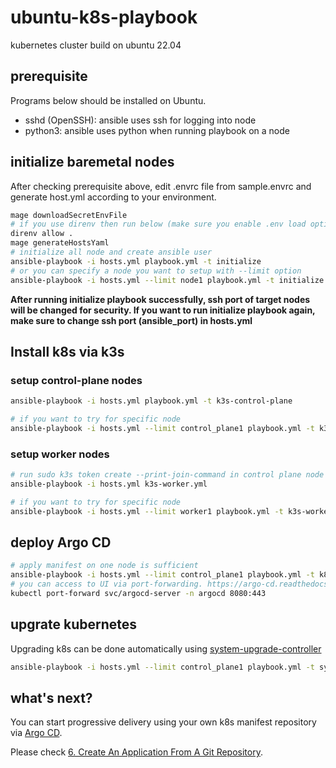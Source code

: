 # ubuntu-k8s-playbook

kubernetes cluster build on ubuntu 22.04

## prerequisite

Programs below should be installed on Ubuntu.

- sshd (OpenSSH): ansible uses ssh for logging into node
- python3: ansible uses python when running playbook on a node

## initialize baremetal nodes

After checking prerequisite above, edit .envrc file from sample.envrc and generate host.yml according to your environment.

```bash
mage downloadSecretEnvFile
# if you use direnv then run below (make sure you enable .env load option)
direnv allow .
mage generateHostsYaml
# initialize all node and create ansible user
ansible-playbook -i hosts.yml playbook.yml -t initialize 
# or you can specify a node you want to setup with --limit option
ansible-playbook -i hosts.yml --limit node1 playbook.yml -t initialize 
```

**After running initialize playbook successfully, ssh port of target nodes will be changed for security. If you want to run initialize playbook again, make sure to change ssh port (ansible_port) in hosts.yml**

## Install k8s via k3s

### setup control-plane nodes

```bash
ansible-playbook -i hosts.yml playbook.yml -t k3s-control-plane

# if you want to try for specific node
ansible-playbook -i hosts.yml --limit control_plane1 playbook.yml -t k3s-control-plane
```

### setup worker nodes

```bash
# run sudo k3s token create --print-join-command in control plane node and get latest token & ca-cert
ansible-playbook -i hosts.yml k3s-worker.yml

# if you want to try for specific node
ansible-playbook -i hosts.yml --limit worker1 playbook.yml -t k3s-worker
```

## deploy Argo CD

```bash
# apply manifest on one node is sufficient
ansible-playbook -i hosts.yml --limit control_plane1 playbook.yml -t k8s-argocd
# you can access to UI via port-forwarding. https://argo-cd.readthedocs.io/en/stable/getting_started/
kubectl port-forward svc/argocd-server -n argocd 8080:443
```

## upgrate kubernetes

Upgrading k8s can be done automatically using [system-upgrade-controller](https://docs.k3s.io/upgrades/automated)

```bash
ansible-playbook -i hosts.yml --limit control_plane1 playbook.yml -t system-upgrade-controller
```

## what's next?

You can start progressive delivery using your own k8s manifest repository via [Argo CD](https://argo-cd.readthedocs.io/en/stable/).

Please check [6. Create An Application From A Git Repository](https://argo-cd.readthedocs.io/en/stable/getting_started/#6-create-an-application-from-a-git-repository).
